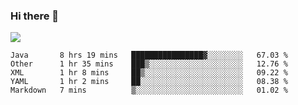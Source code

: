 ### Hi there 👋
![](https://github-readme-stats.vercel.app/api?username=tuichenchuxin)
<!--START_SECTION:waka-->
```text
Java       8 hrs 19 mins   ████████████████▓░░░░░░░░   67.03 % 
Other      1 hr 35 mins    ███▒░░░░░░░░░░░░░░░░░░░░░   12.76 % 
XML        1 hr 8 mins     ██▒░░░░░░░░░░░░░░░░░░░░░░   09.22 % 
YAML       1 hr 2 mins     ██░░░░░░░░░░░░░░░░░░░░░░░   08.38 % 
Markdown   7 mins          ▒░░░░░░░░░░░░░░░░░░░░░░░░   01.02 % 
```
<!--END_SECTION:waka-->
